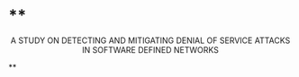 # **
<div align="center">
  <p align="center">
    A STUDY ON DETECTING AND MITIGATING DENIAL OF SERVICE ATTACKS IN SOFTWARE DEFINED NETWORKS
  </p>
</div>
**
